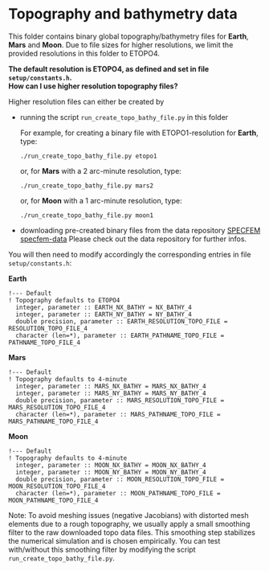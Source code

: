 # Topography and bathymetry data

This folder contains binary global topography/bathymetry files for **Earth**, **Mars** and **Moon**. Due to file sizes for higher resolutions, we limit the provided resolutions in this folder to ETOPO4.

**The default resolution is ETOPO4, as defined and set in file `setup/constants.h`. <br>
How can I use higher resolution topography files?**

Higher resolution files can either be created by
- running the script `run_create_topo_bathy_file.py` in this folder

  For example, for creating a binary file with ETOPO1-resolution for **Earth**, type:
  ```
  ./run_create_topo_bathy_file.py etopo1
  ```
  or, for **Mars** with a 2 arc-minute resolution, type:
  ```
  ./run_create_topo_bathy_file.py mars2
  ```
  or, for **Moon** with a 1 arc-minute resolution, type:
  ```
  ./run_create_topo_bathy_file.py moon1
  ```



- downloading pre-created binary files from the data repository [SPECFEM specfem-data](https://github.com/SPECFEM/specfem-data)
  Please check out the data repository for further infos.

You will then need to modify accordingly the corresponding entries in file `setup/constants.h`:

**Earth**
```
!--- Default
! Topography defaults to ETOPO4
  integer, parameter :: EARTH_NX_BATHY = NX_BATHY_4
  integer, parameter :: EARTH_NY_BATHY = NY_BATHY_4
  double precision, parameter :: EARTH_RESOLUTION_TOPO_FILE = RESOLUTION_TOPO_FILE_4
  character (len=*), parameter :: EARTH_PATHNAME_TOPO_FILE = PATHNAME_TOPO_FILE_4
```

**Mars**
```
!--- Default
! Topography defaults to 4-minute
  integer, parameter :: MARS_NX_BATHY = MARS_NX_BATHY_4
  integer, parameter :: MARS_NY_BATHY = MARS_NY_BATHY_4
  double precision, parameter :: MARS_RESOLUTION_TOPO_FILE = MARS_RESOLUTION_TOPO_FILE_4
  character (len=*), parameter :: MARS_PATHNAME_TOPO_FILE = MARS_PATHNAME_TOPO_FILE_4
```

**Moon**
```
!--- Default
! Topography defaults to 4-minute
  integer, parameter :: MOON_NX_BATHY = MOON_NX_BATHY_4
  integer, parameter :: MOON_NY_BATHY = MOON_NY_BATHY_4
  double precision, parameter :: MOON_RESOLUTION_TOPO_FILE = MOON_RESOLUTION_TOPO_FILE_4
  character (len=*), parameter :: MOON_PATHNAME_TOPO_FILE = MOON_PATHNAME_TOPO_FILE_4
```


Note:
To avoid meshing issues (negative Jacobians) with distorted mesh elements due to a rough topography, we usually apply a small smoothing filter to the raw downloaded topo data files. This smoothing step stabilizes the numerical simulation and is chosen empirically. You can test with/without this smoothing filter by modifying the script `run_create_topo_bathy_file.py`.

